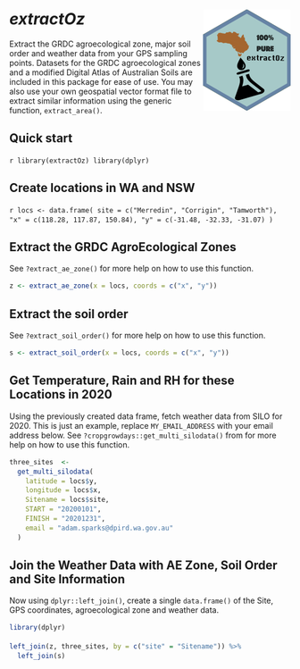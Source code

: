 
# _extractOz_ <img src="man/figures/logo.png" align="right" />

Extract the GRDC agroecological zone, major soil order and weather data from your GPS sampling points.
Datasets for the GRDC agroecological zones and a modified Digital Atlas of Australian Soils are included in this package for ease of use.
You may also use your own geospatial vector format file to extract similar information using the generic function, `extract_area()`.

## Quick start

`r
library(extractOz)
library(dplyr)
`

## Create locations in WA and NSW

`r
locs <- data.frame(
  site = c("Merredin", "Corrigin", "Tamworth"),
  "x" = c(118.28, 117.87, 150.84),
  "y" = c(-31.48, -32.33, -31.07)
)
`

## Extract the GRDC AgroEcological Zones

See `?extract_ae_zone()` for more help on how to use this function.

```r
z <- extract_ae_zone(x = locs, coords = c("x", "y"))
```

## Extract the soil order

See `?extract_soil_order()` for more help on how to use this function.

```r
s <- extract_soil_order(x = locs, coords = c("x", "y"))
```

## Get Temperature, Rain and RH for these Locations in 2020

Using the previously created data frame, fetch weather data from SILO for 2020.
This is just an example, replace `MY_EMAIL_ADDRESS` with your email address below.
See `?cropgrowdays::get_multi_silodata()` from for more help on how to use this function.

```r
three_sites  <-
  get_multi_silodata(
    latitude = locs$y,
    longitude = locs$x,
    Sitename = locs$site,
    START = "20200101",
    FINISH = "20201231",
    email = "adam.sparks@dpird.wa.gov.au"
  )
```

## Join the Weather Data with AE Zone, Soil Order and Site Information

Now using `dplyr::left_join()`, create a single `data.frame()` of the Site, GPS coordinates, agroecological zone and weather data.

```r
library(dplyr)

left_join(z, three_sites, by = c("site" = "Sitename")) %>% 
  left_join(s)
```
